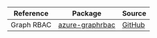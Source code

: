 | Reference | Package | Source |
|---|---|---|
|Graph RBAC|[azure-graphrbac](https://pypi.org/project/azure-graphrbac)|[GitHub](https://github.com/Azure/azure-sdk-for-python/blob/main/sdk/graphrbac/azure-graphrbac)|
